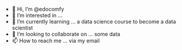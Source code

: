 - 👋 Hi, I’m @edocomfy
- 👀 I’m interested in ...
- 🌱 I’m currently learning ... a data science course to become a data scientist
- 💞️ I’m looking to collaborate on ... some data
- 📫 How to reach me ... via my email

<!---
edocomfy/edocomfy is a ✨ special ✨ repository because its `README.md` (this file) appears on your GitHub profile.
You can click the Preview link to take a look at your changes.
--->
